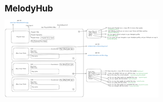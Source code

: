 # MelodyHub

![Proje Ekran Görüntüsü](https://github.com/msahinnnn/MelodyHub/blob/master/docs/playlist.png)

